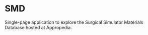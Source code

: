 # SMD

Single-page application to explore the Surgical Simulator Materials Database hosted at Appropedia.
